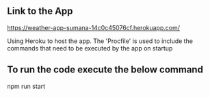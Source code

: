 ## Link to the App
https://weather-app-sumana-14c0c45076cf.herokuapp.com/

Using Heroku to host the app.
The 'Procfile' is used to include the commands that need to be executed by the app on startup

## To run the code execute the below command 
npm run start
